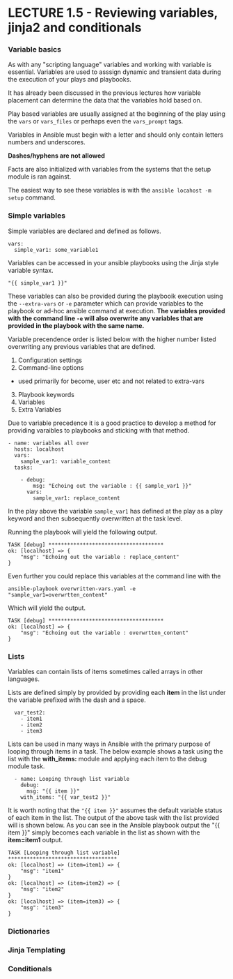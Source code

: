# LECTURE 1.5 - Reviewing variables, jinja2 and conditionals

### Variable basics

As with any "scripting language" variables and working with variable is essential. Variables are used to asssign dynamic and transient data during the execution of your plays  and playbooks. 

It has already been discussed in the previous lectures how variable placement can determine the data that the variables hold based on.

Play based variables are usually assigned at the beginning of the play using the ```vars``` or ```vars_files``` or perhaps even the ```vars_prompt``` tags.

Variables in Ansible must begin with a letter and should only contain letters numbers and underscores. 

**Dashes/hyphens are not allowed**

Facts are also initialized with variables from the systems that the setup module is ran against.

The easiest way to see these variables is with the ```ansible locahost -m setup``` command.

### Simple variables

Simple variables are declared and defined as follows.

```
vars:
  simple_var1: some_variable1
```

Variables can be accessed in your ansible playbooks using the Jinja style variable syntax.

```"{{ simple_var1 }}"```

These variables can also be provided during the playbooik execution using the ```--extra-vars``` or ```-e``` parameter which can provide variables to the playbook or ad-hoc ansible command at execution. **The variables provided with the command line ```-e``` will also overwrite any variables that are provided in the playbook with the same name.**

Variable precendence order is listed below with the higher number listed overwriting any previous variables that are defined.

1. Configuration settings
2. Command-line options
  * used primarily for become, user etc and not related to extra-vars
3. Playbook keywords
4. Variables
5. Extra Variables

Due to variable precedence it is a good practice to develop a method for providing varaibles to playbooks and sticking with that method.

```
- name: variables all over
  hosts: localhost
  vars:
    sample_var1: variable_content
  tasks:
    
    - debug:
        msg: "Echoing out the variable : {{ sample_var1 }}"
      vars:
        sample_var1: replace_content
```

In the play above the variable ```sample_var1``` has defined at the play as a play keyword and then subsequently overwritten at  the task level.

Running the playbook will yield the following output.

```
TASK [debug] *************************************
ok: [localhost] => {
    "msg": "Echoing out the variable : replace_content"
}
```

Even further you could replace this variables at the command line with the 

```ansible-playbook overwritten-vars.yaml -e "sample_var1=overwrtten_content"```

Which will yield the output.

```
TASK [debug] *************************************
ok: [localhost] => {
    "msg": "Echoing out the variable : overwrtten_content"
}
```

### Lists

Variables can contain lists of items sometimes called arrays in other languages.

Lists are defined simply by provided by providing each **item** in the list under the variable prefixed with the dash and a space.

```
  var_test2:
    - item1
    - item2
    - item3
```

Lists can be used in many ways in Ansible with the primary purpose of looping through items in a task. The below example shows a task using the list with the **with_items:** module and applying each item to the debug module task.

```
  - name: Looping through list variable
    debug:
      msg: "{{ item }}"
    with_items: "{{ var_test2 }}"
```

It is worth noting that the ```"{{ item }}"``` assumes the default variable status of each item in the list. The output of the above task with the list provided will is shown below. As you can see in the Ansible playbook output the "{{ item }}" simply becomes each variable in the list as shown with the **item=item1** output.

```
TASK [Looping through list variable] ***********************************
ok: [localhost] => (item=item1) => {
    "msg": "item1"
}
ok: [localhost] => (item=item2) => {
    "msg": "item2"
}
ok: [localhost] => (item=item3) => {
    "msg": "item3"
}
```

### Dictionaries

### Jinja Templating

### Conditionals
